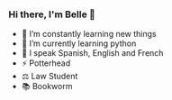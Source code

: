 ### Hi there, I'm Belle 👋

- 🔭 I’m constantly learning new things
- 🌱 I’m currently learning python
- 💬 I speak Spanish, English and French
- ⚡ Potterhead
- ⚖️ Law Student
- 📚 Bookworm
